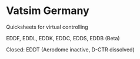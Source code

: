 # Vatsim Germany
Quicksheets for virtual controlling

EDDF, EDDL, EDDK, EDDC, EDDS, EDDB (Beta)

Closed: EDDT (Aerodome inactive, D-CTR dissolved)
